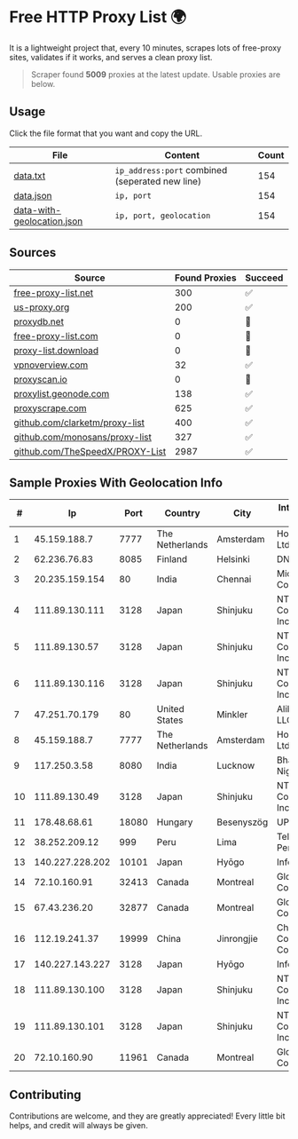 
# Free HTTP Proxy List 🌍

It is a lightweight project that, every 10 minutes, scrapes lots of free-proxy sites, validates if it works, and serves a clean proxy list.


> Scraper found **5009** proxies at the latest update. Usable proxies are below.

## Usage

Click the file format that you want and copy the URL.


|File|Content|Count|
|----|-------|-----|
|[data.txt](https://raw.githubusercontent.com/themiralay/Proxy-List-World/master/data.txt)|`ip_address:port` combined (seperated new line)|154|
|[data.json](https://raw.githubusercontent.com/themiralay/Proxy-List-World/master/data.json)|`ip, port`|154|
|[data-with-geolocation.json](https://raw.githubusercontent.com/themiralay/Proxy-List-World/master/data-with-geolocation.json)|`ip, port, geolocation`|154|

## Sources

|Source|Found Proxies|Succeed|
|------|-------------|-------|
|[free-proxy-list.net](https://free-proxy-list.net)|300|✅|
|[us-proxy.org](https://www.us-proxy.org)|200|✅|
|[proxydb.net](http://proxydb.net)|0|🚫|
|[free-proxy-list.com](https://free-proxy-list.com/?page=&port=&type%5B%5D=http&type%5B%5D=https&up_time=0&search=Search)|0|🚫|
|[proxy-list.download](https://www.proxy-list.download/HTTP)|0|🚫|
|[vpnoverview.com](https://vpnoverview.com/privacy/anonymous-browsing/free-proxy-servers)|32|✅|
|[proxyscan.io](https://www.proxyscan.io)|0|🚫|
|[proxylist.geonode.com](https://proxylist.geonode.com/api/proxy-list?limit=300&page=1&sort_by=lastChecked&sort_type=desc&protocols=http,https)|138|✅|
|[proxyscrape.com](https://api.proxyscrape.com/v2/?request=displayproxies&protocol=http&timeout=10000&country=all&ssl=all&anonymity=all)|625|✅|
|[github.com/clarketm/proxy-list](https://raw.githubusercontent.com/clarketm/proxy-list/master/proxy-list-raw.txt)|400|✅|
|[github.com/monosans/proxy-list](https://raw.githubusercontent.com/monosans/proxy-list/main/proxies/http.txt)|327|✅|
|[github.com/TheSpeedX/PROXY-List](https://raw.githubusercontent.com/TheSpeedX/PROXY-List/master/http.txt)|2987|✅|


## Sample Proxies With Geolocation Info

|#|Ip|Port|Country|City|Internet Service Provider|
|-|--|----|-------|----|-------------------------|
|1|45.159.188.7|7777|The Netherlands|Amsterdam|Hosting Solution Ltd.|
|2|62.236.76.83|8085|Finland|Helsinki|DNA Oyj|
|3|20.235.159.154|80|India|Chennai|Microsoft Corporation|
|4|111.89.130.111|3128|Japan|Shinjuku|NTT PC Communications, Inc.|
|5|111.89.130.57|3128|Japan|Shinjuku|NTT PC Communications, Inc.|
|6|111.89.130.116|3128|Japan|Shinjuku|NTT PC Communications, Inc.|
|7|47.251.70.179|80|United States|Minkler|Alibaba Cloud LLC|
|8|45.159.188.7|7777|The Netherlands|Amsterdam|Hosting Solution Ltd.|
|9|117.250.3.58|8080|India|Lucknow|Bharat Sanchar Nigam Ltd|
|10|111.89.130.49|3128|Japan|Shinjuku|NTT PC Communications, Inc.|
|11|178.48.68.61|18080|Hungary|Besenyszög|UPC|
|12|38.252.209.12|999|Peru|Lima|Telcom Mikrotik Peru S.A.C.|
|13|140.227.228.202|10101|Japan|Hyōgo|InfoSphere|
|14|72.10.160.91|32413|Canada|Montreal|GloboTech Communications|
|15|67.43.236.20|32877|Canada|Montreal|GloboTech Communications|
|16|112.19.241.37|19999|China|Jinrongjie|China Mobile Communications Corporation|
|17|140.227.143.227|3128|Japan|Hyōgo|InfoSphere|
|18|111.89.130.100|3128|Japan|Shinjuku|NTT PC Communications, Inc.|
|19|111.89.130.101|3128|Japan|Shinjuku|NTT PC Communications, Inc.|
|20|72.10.160.90|11961|Canada|Montreal|GloboTech Communications|



## Contributing

Contributions are welcome, and they are greatly appreciated! Every
little bit helps, and credit will always be given.

